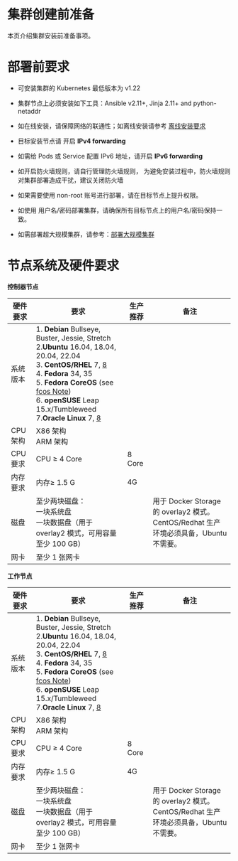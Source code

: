 # 集群创建前准备

本页介绍集群安装前准备事项。

# 部署前要求

- 可安装集群的 Kubernetes 最低版本为 v1.22

- 集群节点上必须安装如下工具：Ansible v2.11+, Jinja 2.11+ and python-netaddr 

- 如在线安装，请保障网络的联通性；如离线安装请参考 [离线安装要求]()

- 目标安装节点请 开启 **IPv4 forwarding**

- 如需给 Pods 或 Service 配置 IPv6 地址，请开启 **IPv6 forwarding**

- 如开启防火墙规则，请自行管理防火墙规则， 为避免安装过程中，防火墙规则对集群部署造成干扰，建议关闭防火墙

- 如果需要使用 non-root 账号进行部署，请在目标节点上提升权限。

- 如使用 用户名/密码部署集群，请确保所有目标节点上的用户名/密码保持一致。

- 如需部署超大规模集群，请参考：[部署大规模集群](https://kubernetes.io/docs/setup/cluster-large/#size-of-master-and-master-components) 

  

# 节点系统及硬件要求

**控制器节点**

| 硬件要求       | 要求                                                         | 生产推荐 | 备注                                                         |
| -------------- | ------------------------------------------------------------ | -------- | ------------------------------------------------------------ |
| 系统版本       | 1. **Debian** Bullseye, Buster, Jessie, Stretch <br />2.**Ubuntu** 16.04, 18.04, 20.04, 22.04 <br />3. **CentOS/RHEL** 7, [8](https://github.com/kubernetes-sigs/kubespray/blob/master/docs/centos.md#centos-8)<br />4. **Fedora** 34, 35<br />5. **Fedora CoreOS** (see [fcos Note](https://github.com/kubernetes-sigs/kubespray/blob/master/docs/fcos.md)) <br />6. **openSUSE** Leap 15.x/Tumbleweed <br />7.**Oracle Linux** 7, [8](https://github.com/kubernetes-sigs/kubespray/blob/master/docs/centos.md#centos-8) <br /> |          |                                                              |
| CPU 架构       | X86 架构<br/>ARM 架构                                        |          |                                                              |
| CPU 要求       | CPU ≥ 4 Core                                                 | 8 Core   |                                                              |
| 内存要求<br /> | 内存≥ 1.5 G                                                  | 4G       |                                                              |
| 磁盘           | 至少两块磁盘：<br />一块系统盘<br />一块数据盘（用于 overlay2 模式，可用容量至少 100 GB） |          | 用于 Docker Storage 的 overlay2 模式。<br />CentOS/Redhat 生产环境必须具备，Ubuntu 不需要。 |
| 网卡           | 至少 1 张网卡                                                |          |                                                              |

**工作节点**

| 硬件要求       | 要求                                                         | 生产推荐 | 备注                                                         |
| -------------- | ------------------------------------------------------------ | -------- | ------------------------------------------------------------ |
| 系统版本       | 1. **Debian** Bullseye, Buster, Jessie, Stretch <br />2.**Ubuntu** 16.04, 18.04, 20.04, 22.04 <br />3. **CentOS/RHEL** 7, [8](https://github.com/kubernetes-sigs/kubespray/blob/master/docs/centos.md#centos-8)<br />4. **Fedora** 34, 35<br />5. **Fedora CoreOS** (see [fcos Note](https://github.com/kubernetes-sigs/kubespray/blob/master/docs/fcos.md)) <br />6. **openSUSE** Leap 15.x/Tumbleweed <br />7.**Oracle Linux** 7, [8](https://github.com/kubernetes-sigs/kubespray/blob/master/docs/centos.md#centos-8) <br /> |          |                                                              |
| CPU 架构       | X86 架构<br/>ARM 架构                                        |          |                                                              |
| CPU 要求       | CPU ≥ 4 Core                                                 | 8 Core   |                                                              |
| 内存要求<br /> | 内存≥ 1.5 G                                                  | 4G       |                                                              |
| 磁盘           | 至少两块磁盘：<br />一块系统盘<br />一块数据盘（用于 overlay2 模式，可用容量至少 100 GB） |          | 用于 Docker Storage 的 overlay2 模式。<br />CentOS/Redhat 生产环境必须具备，Ubuntu 不需要。 |
| 网卡           | 至少 1 张网卡                                                |          |                                                              |

